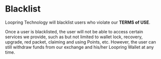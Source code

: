 # Blacklist

Loopring Technology will blacklist users who violate our **TERMS of USE**.

Once a user is blacklisted, the user will not be able to access certain services we provide, such as but not limited to wallet lock, recovery, upgrade, red packet, claiming and using Points, etc. However, the user can still withdraw funds from our exchange and his/her Loopring Wallet at any time.


